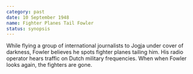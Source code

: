 ```yaml
---
category: past
date: 10 September 1948
name: Fighter Planes Tail Fowler
status: synopsis
---
```

While flying a group of international journalists
to Jogja under cover of darkness, Fowler believes he spots fighter
planes tailing him. His radio operator hears traffic on Dutch military
frequencies. When when Fowler looks again, the fighters are gone.
